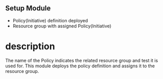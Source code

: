 ## Setup Module

- Policy(Initiative) definition deployed
- Resource group with assigned Policy(Initiative)

# description

The name of the Policy indicates the related resource group and test it is used for.
This module deploys the policy definition and assigns it to the resource group.
